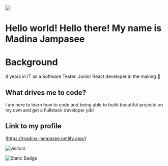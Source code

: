 <img src="https://media.giphy.com/media/YPhs6YoPXEJgFxERoG/giphy.gif?v=4&h=300&w=300&fit=cover&mask=circle&maxage=7d" />

# Hello world! Hello there! My name is Madina Jampasee

# Background
8 years in IT as a Software Tester. Junior React developer in the making 🚧

## What drives me to code? 
I am here to learn how to code and being able to build beautiful projects on my own and get a Fullstack developer job!


## Link to my profile

(https://madina-jampasee.netlify.app/)


![visitors](https://visitor-badge.glitch.me/badge?page_id=${madinakon}.${madinakon}.visitor-badge)


![Static Badge](https://img.shields.io/badge/build-passing-brightgreen)


